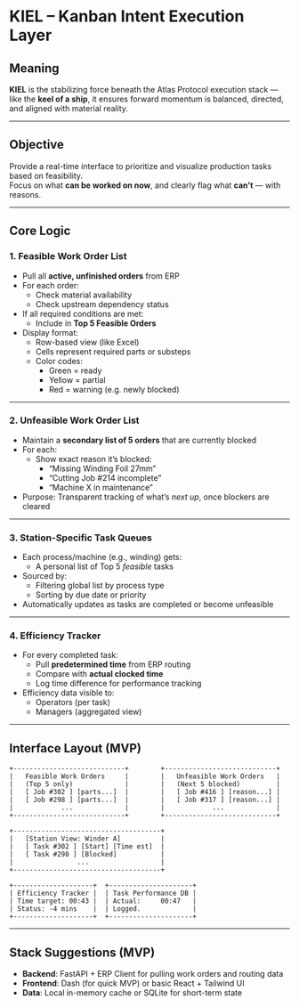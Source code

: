 # KIEL – Kanban Intent Execution Layer

## Meaning  
**KIEL** is the stabilizing force beneath the Atlas Protocol execution stack — like the **keel of a ship**, it ensures forward momentum is balanced, directed, and aligned with material reality.

---

## Objective  
Provide a real-time interface to prioritize and visualize production tasks based on feasibility.  
Focus on what **can be worked on now**, and clearly flag what **can’t** — with reasons.

---

## Core Logic

### 1. Feasible Work Order List  
- Pull all **active, unfinished orders** from ERP  
- For each order:
  - Check material availability
  - Check upstream dependency status
- If all required conditions are met:
  - Include in **Top 5 Feasible Orders**
- Display format:
  - Row-based view (like Excel)
  - Cells represent required parts or substeps
  - Color codes:
    - Green = ready
    - Yellow = partial
    - Red = warning (e.g. newly blocked)

---

### 2. Unfeasible Work Order List  
- Maintain a **secondary list of 5 orders** that are currently blocked  
- For each:
  - Show exact reason it’s blocked:
    - “Missing Winding Foil 27mm”
    - “Cutting Job #214 incomplete”
    - “Machine X in maintenance”
- Purpose: Transparent tracking of what’s *next up*, once blockers are cleared

---

### 3. Station-Specific Task Queues  
- Each process/machine (e.g., winding) gets:
  - A personal list of Top 5 *feasible* tasks  
- Sourced by:
  - Filtering global list by process type
  - Sorting by due date or priority
- Automatically updates as tasks are completed or become unfeasible

---

### 4. Efficiency Tracker  
- For every completed task:
  - Pull **predetermined time** from ERP routing  
  - Compare with **actual clocked time**
  - Log time difference for performance tracking
- Efficiency data visible to:
  - Operators (per task)
  - Managers (aggregated view)

---

## Interface Layout (MVP)

```
+----------------------------+        +----------------------------+
|   Feasible Work Orders     |        |   Unfeasible Work Orders   |
|   (Top 5 only)             |        |   (Next 5 blocked)         |
|   [ Job #302 ] [parts...]  |        |   [ Job #416 ] [reason...] |
|   [ Job #298 ] [parts...]  |        |   [ Job #317 ] [reason...] |
|            ...             |        |            ...             |
+----------------------------+        +----------------------------+

+-------------------------------------+
|   [Station View: Winder A]          |
|   [ Task #302 ] [Start] [Time est]  |
|   [ Task #298 ] [Blocked]           |
|                ...                  |
+-------------------------------------+

+--------------------+  +---------------------+
| Efficiency Tracker |  | Task Performance DB |
| Time target: 00:43 |  | Actual:     00:47   |
| Status: -4 mins    |  | Logged.             |
+--------------------+  +---------------------+
```

---

## Stack Suggestions (MVP)

- **Backend**: FastAPI + ERP Client for pulling work orders and routing data
- **Frontend**: Dash (for quick MVP) or basic React + Tailwind UI
- **Data**: Local in-memory cache or SQLite for short-term state